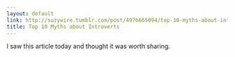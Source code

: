 ```yaml
---
layout: default
link: http://suzywire.tumblr.com/post/4976665094/top-10-myths-about-introverts
title: Top 10 Myths about Introverts
---
```


I saw this article today and thought it was worth sharing.
